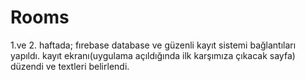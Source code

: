 # Rooms

1.ve 2. haftada;
fırebase database ve güzenli kayıt sistemi bağlantıları yapıldı.
kayıt ekranı(uygulama açıldığında ilk karşımıza çıkacak sayfa) düzendi ve textleri belirlendi.
